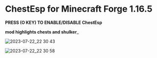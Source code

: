 # ChestEsp for Minecraft Forge 1.16.5

__PRESS (O KEY) TO ENABLE/DISABLE ChestEsp__

__mod highlights chests and shulker___

![2023-07-22_22 30 43](https://github.com/Isswmq/ChestEsp-1.16.5/assets/106331784/2928f95e-8c80-4c24-9f87-ce9f2455f62c)

![2023-07-22_22 30 58](https://github.com/Isswmq/ChestEsp-1.16.5/assets/106331784/85701708-407e-4842-8a36-a135a12d6c2b)
